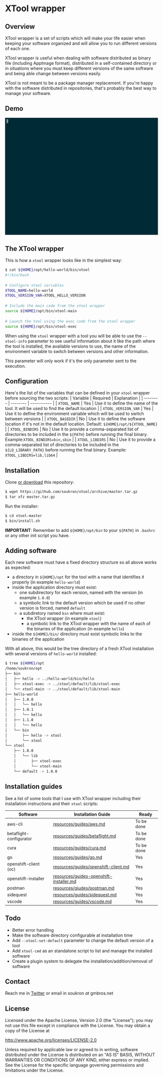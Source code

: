 # XTool wrapper


## Overview
XTool wrapper is a set of scripts which will make your life easier when keeping
your software organized and will allow you to run different versions of each one.

XTool wrapper is useful when dealing with software distributed as binary file 
(including AppImage format), distributed in a self-contained directory or in 
situations where you must keep different versions of the same software and being
able change between versions easily.

XTool is not meant to be a package manager replacement. If you're happy with the
software distributed in repositories, that's probably the best way to manage your
software.


## Demo
![Demo Overview](resources/asciinema/overview-ascii.gif)


## The XTool wrapper
This is how a `xtool` wrapper looks like in the simplest way:
```sh
$ cat ${HOME}/opt/hello-world/bin/xtool
#!/bin/bash

# Configure xtool variables
XTOOL_NAME=hello-world
XTOOL_VERSION_VAR=XTOOL_HELLO_VERSION

# Include the main code from the xtool wrapper
source ${HOME}/opt/bin/xtool-main

# Launch the tool using the exec code from the xtool wrapper
source ${HOME}/opt/bin/xtool-exec
```

When using the `xtool` wrapper with a tool you will be able to use the 
`--xtool-info` parameter to see useful information about it like the path where
the tool is installed, the available versions to use, the name of the
environment variable to switch between versions and other information.

This parameter will only work if it's the only parameter sent to the execution.


## Configuration
Here's the list of the variables that can be defined in your `xtool` wrapper 
before sourcing the two scripts:
| Variable | Required | Explanation |
| -------- | -------- | ----------- | 
| `XTOOL_NAME` | Yes |  Use it to define the name of the tool. It will be used to find the default location |
| `XTOOL_VERSION_VAR` | Yes | Use it to define the environment variable which will be used to switch between versions |
| `XTOOL_BASEDIR` | No | Use it to define the software location if it's not in the default location. Default:  `${HOME}/opt/${XTOOL_NAME}` |
| `XTOOL_BINDIRS` | No | Use it to provide a comma-separated list of directories to be included in the `${PATH}` before running the final binary. Example:`XTOOL_BINDIRS=bin,sbin` | 
| `XTOOL_LIBDIRS` | No | Use it to provide a comma-separated list of directories to be included in the `${LD_LIBRARY_PATH}` before running the final binary. Example: `XTOOL_LIBDIRS=lib,lib64` | 


## Installation
Clone [or download](https://github.com/soukron/xtool/releases) this repository:
```sh
$ wget https://github.com/soukron/xtool/archive/master.tar.gz
$ tar xfz master.tar.gz
```

Run the installer:
```sh
$ cd xtool-master
$ bin/install.sh
```

**IMPORTANT**: Remember to add `${HOME}/opt/bin` to your `${PATH}` in `.bashrc` or any
other init script you have.


## Adding software
Each new software must have a fixed directory structure so all above works as 
expected:
- a directory in `${HOME}/opt` for the tool with a name that identifies it 
properly (in example `hello-world`)
- inside the application directory must exist:
  - one subdirectory for each version, named with the version (in example `1.0.0`)
  - a symbolic link to the default version which be used if no other version is
forced, named `default`
  - a subdiretory named `bin` where must exist:
    - the XTool wrapper (in example `xtool`)
    - a symbolic link to the XTool wrapper with the name of each of the binaries
of the application (in example `hello`)
- inside the `${HOME}/bin/` directory must exist symbolic links to the binaries
of the application

With all above, this would be the tree directory of a fresh XTool installation with
several versions of `hello-world` installed:
```sh
$ tree ${HOME}/opt
/home/soukron/opt
├── bin
│   ├── hello -> ../hello-world/bin/hello
│   ├── xtool-exec -> ../xtool/default/lib/xtool-exec
│   └── xtool-main -> ../xtool/default/lib/xtool-main
├── hello-world
│   ├── 1.0.0
│   │   └── hello
│   ├── 1.0.1
│   │   └── hello
│   ├── 1.1.0
│   │   └── hello
│   └── bin
│       ├── hello -> xtool
│       └── xtool
└── xtool
    ├── 1.0.0
    │   └── lib
    │       ├── xtool-exec
    │       └── xtool-main
    └── default -> 1.0.0
```
  

## Installation guides
See a list of some tools that I use with XTool wrapper including their 
installation instructions and their `xtool` scripts:

| Software | Installation Guide | Ready |
| -------- | ------ | ----- |
| aws-cli | [resources/guides/aws.md][guides-aws] | To be done |
| betaflight-configurator | [resources/guides/betaflight.md][guides-betaflight] | To be done |
| cura | [resources/guides/cura.md][guides-cura] | To be done |
| go | [resources/guides/go.md][guides-go] | Yes |
| openshift-client (oc) | [resources/guides/openshift-client.md][guides-openshift-client] | Yes |
| openshift-installer | [resources/guides-openshift-installer.md][guides-openshift-installer] | Yes |
| postman | [resources/giudes/postman.md][guides-postman] | Yes |
| sidequest | [resources/guides/sidequest.md][guides-sidequest] | Yes |
| vscode | [resources/guides/vscode.md][guides-vscode] | Yes |


## Todo
- Better error handling
- Make the software directory configurable at installation time
- Add `--xtool-set-default` parameter to change the default version of a tool
- Add `xtool-cmd` as an standalone script to list and manage the installed software
- Create a plugin system to delegate the installation/addition/removal of software

## Contact
Reach me in [Twitter] or email in soukron _at_ gmbros.net


## License
Licensed under the Apache License, Version 2.0 (the "License"); you may not use
this file except in compliance with the License. You may obtain a copy of the 
License at

http://www.apache.org/licenses/LICENSE-2.0

Unless required by applicable law or agreed to in writing, software distributed
under the License is distributed on an "AS IS" BASIS, WITHOUT WARRANTIES OR 
CONDITIONS OF ANY KIND, either express or implied. See the License for the 
specific language governing permissions and limitations under the License.

[Twitter]:http://twitter.com/soukron
[guides-aws]: <https://github.com/soukron/xtool/tree/master/resources/guides/aws.md>
[guides-betaflight]: <https://github.com/soukron/xtool/tree/master/resources/guides/betaflight.md>
[guides-cura]: <https://github.com/soukron/xtool/tree/master/resources/guides/cura.md>
[guides-go]: <https://github.com/soukron/xtool/tree/master/resources/guides/go.md>
[guides-openshift-client]: <https://github.com/soukron/xtool/tree/master/resources/guides/openshift-client.md>
[guides-openshift-installer]: <https://github.com/soukron/xtool/tree/master/resources/guides/openshift-installer.md>
[guides-postman]: <https://github.com/soukron/xtool/tree/master/resources/guides/postman.md>
[guides-sidequest]: <https://github.com/soukron/xtool/tree/master/resources/guides/sidequest.md>
[guides-vscode]: <https://github.com/soukron/xtool/tree/master/resources/guides/vscode.md>
